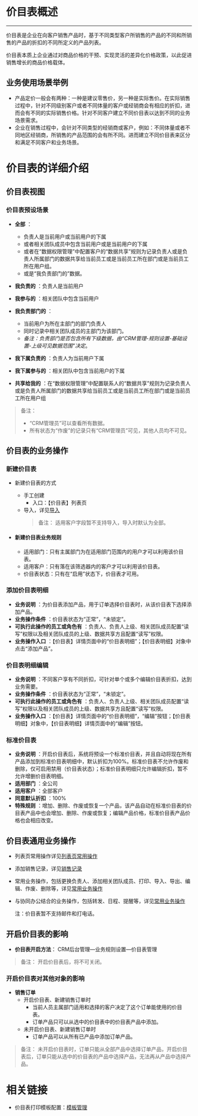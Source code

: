 
# 价目表概述

------

价目表是企业在向客户销售产品时，基于不同类型客户所销售的产品的不同和所销售的产品的折扣的不同所定义的产品列表。

价目表本质上企业通过对商品价格的干预、实现灵活的差异化价格政策，以此促进销售增长的商品价格载体。

## 业务使用场景举例

- 产品定价一般会有两种：一种是建议零售价，另一种是实际售价。在实际销售过程中，针对不同级别客户或者不同体量的客户或经销商会有相应的折扣，进而会有不同的实际销售价格。针对不同客户建立不同价目表以达到不同的业务场景需求。
- 企业在销售过程中，会针对不同类型的经销商或客户，例如：不同体量或者不同地区经销商，所销售的产品范围的会有所不同。进而建立不同价目表来区分和满足不同客户和业务场景。

# 价目表的详细介绍

## 价目表视图

### 价目表预设场景

- **全部** ：
  - 负责人是当前用户或当前用户的下属
  - 或者相关团队成员中包含当前用户或是当前用户的下属
  - 或者在“数据权限管理”中配置客户的“数据共享”规则为记录负责人或是负责人所属部门的数据共享给当前员工或是当前员工所在部门或是当前员工所在用户组。
  - 或是“我负责部门的”数据。


- **我负责的** ：负责人是当前用户
- **我参与的** ：相关团队中包含当前用户
- **我负责部门的** ：
  - 当前用户为所在主部门的部门负责人
  - 同时记录中相关团队成员的主部门为该部门。
  - *备注：负责部门是否包含所有下级数据，由“CRM管理-规则设置-基础设置-上级可见数据范围”决定*。
- **我下属负责的** ：负责人为当前用户下属
- **我下属参与的** ：相关团队中包含当前用户的下属
- **共享给我的** ：在“数据权限管理”中配置联系人的“数据共享”规则为记录负责人或是负责人所属部门的数据共享给当前员工或是当前员工所在部门或是当前员工所在用户组

> 备注： 
>
> - “CRM管理员”可以查看所有数据。
> - 所有状态为“作废”的记录只有“CRM管理员”可见，其他人员均不可见。



## 价目表的业务操作

### 新建价目表

- 新建价目表的方式
  - 手工创建
    - 入口：【价目表】列表页
  - 导入，详见[导入](2-8小工具.md#导入工具)
    > 备注： 适用客户字段暂不支持导入，导入时默认为全部。

- #### 新建价目表业务规则  

  - 适用部门：只有主属部门为在适用部门范围内的用户才可以利用该价目表。
  - 适用客户：只有落在该筛选器内的客户才可以利用该价目表。
  - 价目表状态：只有在“启用”状态下，价目表才可用。

### 添加价目表明细

- **业务说明** ：为价目表添加产品，用于订单选择价目表时，从该价目表下选择添加产品。
- **业务操作条件** ：价目表状态为“正常”，“未锁定”。
- **可执行此操作的员工或角色有** ：负责人、负责人上级、相关团队成员配置“读写”权限以及相关团队成员的上级、数据共享方且配置“读写”权限。
- **业务操作入口** ：【价目表】详情页面中的“价目表明细”；【价目表明细】对象中点击“添加产品”。

### 价目表明细编辑

- **业务说明** ：不同客户享有不同折扣，可针对单个或多个编辑价目表折扣，达到业务需要。
- **业务操作条件** ：价目表状态为“正常”，“未锁定”。
- **可执行此操作的员工或角色有** ：负责人、负责人上级、相关团队成员配置“读写”权限以及相关团队成员的上级、数据共享方且配置“读写”权限。
- **业务操作入口** ：【价目表】详情页面中的“价目表明细”，“编辑”按钮；【价目表明细】对象中，【价目表明细】详情页面中的“编辑”按钮。

### 标准价目表

- **业务说明** ：开启价目表后，系统将预设一个标准价目表，并且自动将现在所有产品添加到标准价目表明细中，默认折扣为100%。标准价目表不允许作废和删除，仅可启用禁用（价目表状态）；标准价目表明细只允许编辑折扣，暂不允许增删价目表明细。
- **适用部门** ：全公司
- **适用客户** ：全部客户
- **同意默认折扣** ：100%
- **特殊规则**  ：增加、删除、作废或恢复一个产品，该产品自动在标准价目表的价目表产品中也会增加、删除、作废或恢复；编辑产品价格，标准价目表产品价格也会相应改变。

## 价目表通用业务操作

- 列表页常用操作详见[列表页常用操作](2-5列表视图.md)

- 添加销售记录，详见[销售记录](2-2销售记录服务记录.md)

- 常用业务操作，包括更换负责人、添加相关团队成员、打印、导入、导出、编辑、作废、删除等，详见[常用业务操作](2-7常用业务操作.md)

- 与协同办公结合的业务操作，包括转发、日程、提醒等，详见[常用业务操作](2-7常用业务操作.md)

  注：价目表暂不支持邮件和打电话。

## 开启价目表的影响

- **价目表开启方法**： CRM后台管理—业务规则设置—价目表管理

> 备注： 开启价目表后，将不可关闭。

### 开启价目表对其他对象的影响

- **销售订单** 
  - 开启价目表、新建销售订单时
    - 当前人员主属部门适用和选择的客户决定了这个订单能使用的价目表。
    - 订单产品只可以从选中的价目表中的价目表产品中添加。
  - 未开启价目表、新建销售订单时
    - 订单产品可以从所有已产品中添加订单产品。
> 备注： 未开启价目表时，订单只能从全部产品中选择订单产品，开启价目表后，订单只能从选中的价目表的产品中选择产品，无法再从产品中选择产品。

# 相关链接

- 价目表打印模板配置：[模板管理](7-2-3模板管理.md)